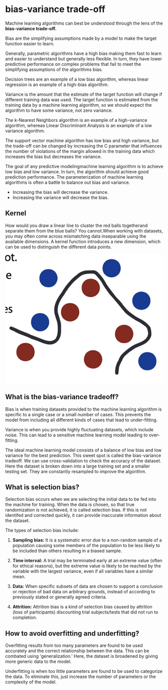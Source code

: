 # bias-variance trade-off

Machine learning algorithms can best be understood through the lens of the **bias-variance trade-off.**

Bias are the simplifying assumptions made by a model to make the target function easier to learn.

Generally, parametric algorithms have a high bias making them fast to learn and easier to understand but generally less flexible. In turn, they have lower predictive performance on complex problems that fail to meet the simplifying assumptions of the algorithms bias.

Decision trees are an example of a low bias algorithm, whereas linear regression is an example of a high-bias algorithm.

Variance is the amount that the estimate of the target function will change if different training data was used. The target function is estimated from the training data by a machine learning algorithm, so we should expect the algorithm to have some variance, not zero variance.

The k-Nearest Neighbors algorithm is an example of a high-variance algorithm, whereas Linear Discriminant Analysis is an example of a low variance algorithm.

The support vector machine algorithm has low bias and high variance, but the trade-off can be changed by increasing the C parameter that influences the number of violations of the margin allowed in the training data which increases the bias but decreases the variance.

The goal of any predictive modelingmachine learning algorithm is to achieve low bias and low variance. In turn, the algorithm should achieve good prediction performance. The parameterization of machine learning algorithms is often a battle to balance out bias and variance.

- Increasing the bias will decrease the variance.
- Increasing the variance will decrease the bias.

## Kernel

How would you draw a linear line to cluster the red balls togetherand separate them from the blue balls? You cannot.When working with datasets, you may often come across mismatching data inseparable using the available dimensions. A kernel function introduces a new dimension, which can be used to distinguish the different data points.

![image](../../media/bias-variance-trade-off-image1.jpg)

## What is the bias-variance tradeoff?

Bias is when training datasets provided to the machine learning algorithm is specific to a single case or a small number of cases. This prevents the model from including all different kinds of cases that lead to under-fitting.

Variance is when you provide highly fluctuating datasets, which include noise. This can lead to a sensitive machine learning model leading to over-fitting.

The ideal machine learning model consists of a balance of low bias and low variance for the best prediction. This sweet spot is called the bias-variance tradeoff. We can use cross-validation to check the accuracy of the dataset. Here the dataset is broken down into a large training set and a smaller testing set. They are constantly resampled to improve the algorithm.

## What is selection bias?

Selection bias occurs when we are selecting the initial data to be fed into the machine for training. When the data is chosen, so that true randomization is not achieved, it is called selection bias. If this is not identifed and corrected quickly, it can provide inaccurate information about the dataset.

The types of selection bias include:

1. **Sampling bias:** It is a systematic error due to a non-random sample of a population causing some members of the population to be less likely to be included than others resulting in a biased sample.

2. **Time interval:** A trial may be terminated early at an extreme value (often for ethical reasons), but the extreme value is likely to be reached by the variable with the largest variance, even if all variables have a similar mean.

3. **Data:** When specific subsets of data are chosen to support a conclusion or rejection of bad data on arbitrary grounds, instead of according to previously stated or generally agreed criteria.

4. **Attrition:** Attrition bias is a kind of selection bias caused by attrition (loss of participants) discounting trial subjects/tests that did not run to completion.

## How to avoid overfitting and underfitting?

Overfitting results from too many parameters are found to be used accurately and the correct relationship between the data. This can be combated using 'generalization.' Here, the dataset is broadened by giving more generic data to the model.

Underfitting is when too little parameters are found to be used to categorize the data. To eliminate this, just increase the number of parameters or the complexity of the model.
